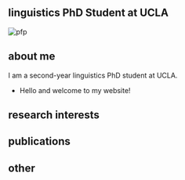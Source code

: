 ## linguistics PhD Student at UCLA

![pfp](https://hunterjohnson.github.io/assets/IMG_5563.jpeg)

## about me

I am a second-year linguistics PhD student at UCLA.

- Hello and welcome to my website!

## research interests




## publications

## other
